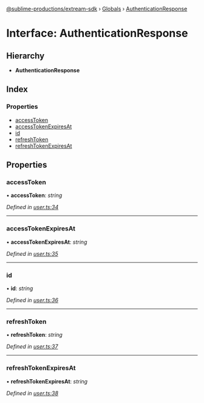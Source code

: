 [@sublime-productions/extream-sdk](../README.md) › [Globals](../globals.md) › [AuthenticationResponse](authenticationresponse.md)

# Interface: AuthenticationResponse

## Hierarchy

* **AuthenticationResponse**

## Index

### Properties

* [accessToken](authenticationresponse.md#accesstoken)
* [accessTokenExpiresAt](authenticationresponse.md#accesstokenexpiresat)
* [id](authenticationresponse.md#id)
* [refreshToken](authenticationresponse.md#refreshtoken)
* [refreshTokenExpiresAt](authenticationresponse.md#refreshtokenexpiresat)

## Properties

###  accessToken

• **accessToken**: *string*

*Defined in [user.ts:34](https://github.com/Extream-SaaS/ex-sdk/blob/22f780b/src/user.ts#L34)*

___

###  accessTokenExpiresAt

• **accessTokenExpiresAt**: *string*

*Defined in [user.ts:35](https://github.com/Extream-SaaS/ex-sdk/blob/22f780b/src/user.ts#L35)*

___

###  id

• **id**: *string*

*Defined in [user.ts:36](https://github.com/Extream-SaaS/ex-sdk/blob/22f780b/src/user.ts#L36)*

___

###  refreshToken

• **refreshToken**: *string*

*Defined in [user.ts:37](https://github.com/Extream-SaaS/ex-sdk/blob/22f780b/src/user.ts#L37)*

___

###  refreshTokenExpiresAt

• **refreshTokenExpiresAt**: *string*

*Defined in [user.ts:38](https://github.com/Extream-SaaS/ex-sdk/blob/22f780b/src/user.ts#L38)*
